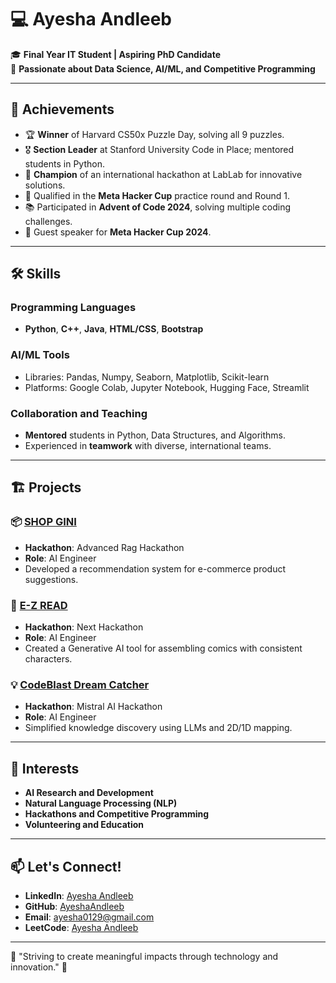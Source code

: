 # 💻 Ayesha Andleeb  

🎓 **Final Year IT Student | Aspiring PhD Candidate**  
🚀 **Passionate about Data Science, AI/ML, and Competitive Programming**  

---

## 🌟 Achievements  
- 🏆 **Winner** of Harvard CS50x Puzzle Day, solving all 9 puzzles.  
- 🎖️ **Section Leader** at Stanford University Code in Place; mentored students in Python.  
- 🥇 **Champion** of an international hackathon at LabLab for innovative solutions.  
- 🏅 Qualified in the **Meta Hacker Cup** practice round and Round 1.  
- 📚 Participated in **Advent of Code 2024**, solving multiple coding challenges.  
- 🎤 Guest speaker for **Meta Hacker Cup 2024**.  

---

## 🛠️ Skills  
### Programming Languages  
- **Python**, **C++**, **Java**, **HTML/CSS**, **Bootstrap**  

### AI/ML Tools  
- Libraries: Pandas, Numpy, Seaborn, Matplotlib, Scikit-learn  
- Platforms: Google Colab, Jupyter Notebook, Hugging Face, Streamlit  

### Collaboration and Teaching  
- **Mentored** students in Python, Data Structures, and Algorithms.  
- Experienced in **teamwork** with diverse, international teams.  

---

## 🏗️ Projects  
### 📦 [SHOP GINI](https://lablab.ai/event/advanced-rag-hackathon/ragistan/shop-gini)  
- **Hackathon**: Advanced Rag Hackathon  
- **Role**: AI Engineer  
- Developed a recommendation system for e-commerce product suggestions.  

### 🎨 [E-Z READ](https://lablab.ai/event/lablab-next-create-your-startup/ez-read/ez-read)  
- **Hackathon**: Next Hackathon  
- **Role**: AI Engineer  
- Created a Generative AI tool for assembling comics with consistent characters.  

### 💡 [CodeBlast Dream Catcher](https://lablab.ai/event/codestral-ai-hackathon/codeblast/codeblast-dream-catcher)  
- **Hackathon**: Mistral AI Hackathon  
- **Role**: AI Engineer  
- Simplified knowledge discovery using LLMs and 2D/1D mapping.  

---

## 🌱 Interests  
- **AI Research and Development**  
- **Natural Language Processing (NLP)**  
- **Hackathons and Competitive Programming**  
- **Volunteering and Education**  

---

## 📫 Let's Connect!  
- **LinkedIn**: [Ayesha Andleeb](https://www.linkedin.com/in/ayesha-andleeb-262352278/)  
- **GitHub**: [AyeshaAndleeb](https://github.com/AyeshaAndleeb)  
- **Email**: [ayesha0129@gmail.com](mailto:ayesha0129@gmail.com)  
- **LeetCode**: [Ayesha Andleeb](https://leetcode.com/u/Ayesha-Andleeb/)  

---

🌟 "Striving to create meaningful impacts through technology and innovation." 🌟
